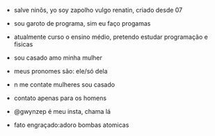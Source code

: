 - salve ninõs, yo soy zapolho vulgo renatin, criado desde 07
- sou garoto de programa, sim eu faço progamas
- atualmente curso o ensino médio, pretendo estudar programação e fisicas
- sou casado amo minha mulher
- meus pronomes são: ele/só dela
- n me contate mulheres sou casado
- contato apenas para os homens
- @gwynzep é meu insta, chama lá

- fato engraçado:adoro bombas atomicas
